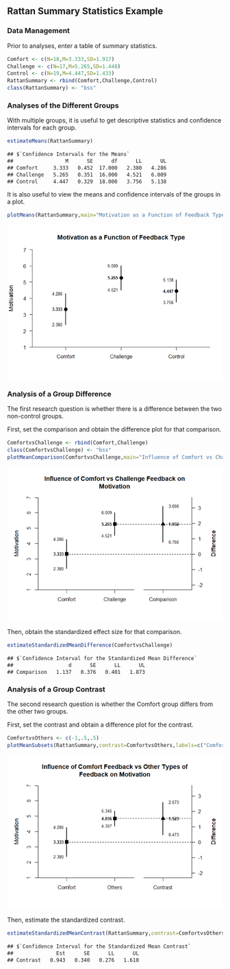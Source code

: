 
## Rattan Summary Statistics Example

### Data Management

Prior to analyses, enter a table of summary statistics.


```r
Comfort <- c(N=18,M=3.333,SD=1.917)
Challenge <- c(N=17,M=5.265,SD=1.448)
Control <- c(N=19,M=4.447,SD=1.433)
RattanSummary <- rbind(Comfort,Challenge,Control)
class(RattanSummary) <- "bss"
```

### Analyses of the Different Groups

With multiple groups, it is useful to get descriptive statistics and confidence intervals for each group.


```r
estimateMeans(RattanSummary)
```

```
## $`Confidence Intervals for the Means`
##                 M      SE      df      LL      UL
## Comfort     3.333   0.452  17.000   2.380   4.286
## Challenge   5.265   0.351  16.000   4.521   6.009
## Control     4.447   0.329  18.000   3.756   5.138
```

It is also useful to view the means and confidence intervals of the groups in a plot.


```r
plotMeans(RattanSummary,main="Motivation as a Function of Feedback Type",ylab="Motivation")
```

![](figures/Rattan-Means-1.png)<!-- -->

### Analysis of a Group Difference

The first research question is whether there is a difference between the two non-control groups.

First, set the comparison and obtain the difference plot for that comparison.


```r
ComfortvsChallenge <- rbind(Comfort,Challenge)
class(ComfortvsChallenge) <- "bss"
plotMeanComparison(ComfortvsChallenge,main="Influence of Comfort vs Challenge Feedback on Motivation",ylab="Motivation")
```

![](figures/Rattan-Comparison-1.png)<!-- -->

Then, obtain the standardized effect size for that comparison.


```r
estimateStandardizedMeanDifference(ComfortvsChallenge)
```

```
## $`Confidence Interval for the Standardized Mean Difference`
##                  d      SE      LL      UL
## Comparison   1.137   0.376   0.401   1.873
```

### Analysis of a Group Contrast

The second research question is whether the Comfort group differs from the other two groups.

First, set the contrast and obtain a difference plot for the contrast.


```r
ComfortvsOthers <- c(-1,.5,.5)
plotMeanSubsets(RattanSummary,contrast=ComfortvsOthers,labels=c("Comfort","Others"),main="Influence of Comfort Feedback vs \n Other Types of Feedback on Motivation",ylab="Motivation")
```

![](figures/Rattan-Contrast-1.png)<!-- -->

Then, estimate the standardized contrast.


```r
estimateStandardizedMeanContrast(RattanSummary,contrast=ComfortvsOthers)
```

```
## $`Confidence Interval for the Standardized Mean Contrast`
##              Est      SE      LL      UL
## Contrast   0.943   0.340   0.276   1.610
```

